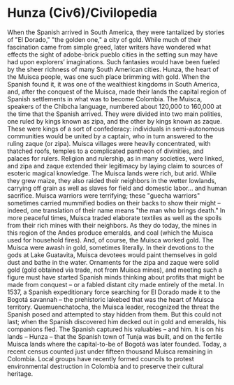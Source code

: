 # Hunza (Civ6)/Civilopedia

When the Spanish arrived in South America, they were tantalized by stories of "El Dorado," "the golden one," a city of gold. While much of their fascination came from simple greed, later writers have wondered what effects the sight of adobe-brick pueblo cities in the setting sun may have had upon explorers’ imaginations. Such fantasies would have been fueled by the sheer richness of many South American cities. Hunza, the heart of the Muisca people, was one such place brimming with gold. When the Spanish found it, it was one of the wealthiest kingdoms in South America, and, after the conquest of the Muisca, made their lands the capital region of Spanish settlements in what was to become Colombia.
The Muisca, speakers of the Chibcha language, numbered about 120,000 to 160,000 at the time that the Spanish arrived. They were divided into two main polities, one ruled by kings known as zipa, and the other by kings known as zaque. These were kings of a sort of confederacy: individuals in semi-autonomous communities would be united by a captain, who in turn answered to the ruling zaque (or zipa). Muisca villages were heavily concentrated, with thatched roofs, temples to a complicated pantheon of divinities, and palaces for rulers. Religion and rulership, as in many societies, were linked, and zipa and zaque extended their legitimacy by laying claim to sources of esoteric magical knowledge.
The Muisca lands were rich, but arid. While they grew maize, they also raided their neighbors in the wetter lowlands, carrying off grain as well as slaves for field and domestic labor… and human sacrifice. Muisca warriors were terrifying; these "guecha warriors" sometimes carried mummified bodies on their backs to show their might – indeed, one translation of their name means "the man who brings death." In more peaceful times, Muisca traded elaborate textiles as well as the spoils from their rich mines with their neighbors. As they do today, the mines in this region of the Andes produce emeralds, and coal (which the Muisca used for household fires). And, of course, the Muisca worked gold.
The Muisca were awash in gold, sometimes literally. In their devotions to the gods at Lake Guatavita, Muisca devotees would paint themselves in gold dust and bathe in the water. Ornaments for the zipa and zaque were solid gold (gold obtained via trade, not from Muisca mines), and meeting such a figure must have started Spanish minds thinking about profits that might be made from conquest – or a fabled distant city made entirely of the metal. In 1537, a Spanish expeditionary force searching for El Dorado made it to the Bogotá savannah – the prehistoric lakebed that was the heart of Muisca territory.
Quemuenchatocha, the Muisca leader, recognized the threat the Spanish posed and attempted to stay hidden from them. But this could not last; when the Spanish discovered him decked out in gold and emeralds, his companions fled. The Spanish captured his valuables – and him. It is on his lands – Hunza – that the Spanish town of Tunja was built, and on the fertile Muisca lands where the capital-to-be of Bogotá was later founded.
Today, a recent census counted just under fifteen thousand Muisca remaining in Colombia. Local groups have recently formed councils to protest environmental destruction in Colombia and to preserve their cultural heritage.